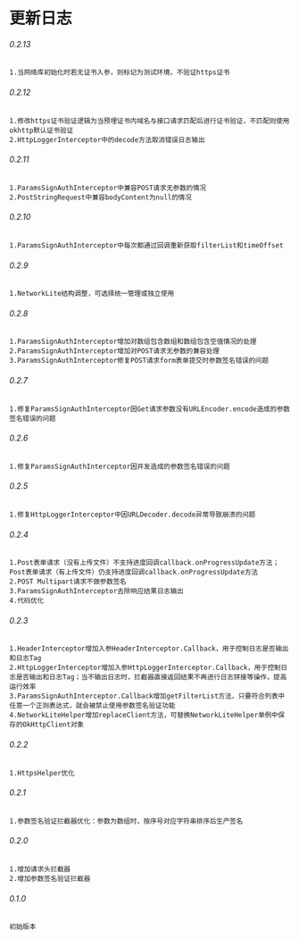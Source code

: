 更新日志
==========

###### 0.2.13
```
1.当网络库初始化时若无证书入参，则标记为测试环境，不验证https证书
```

###### 0.2.12
```
1.修改https证书验证逻辑为当预埋证书内域名与接口请求匹配后进行证书验证，不匹配则使用okhttp默认证书验证
2.HttpLoggerInterceptor中的decode方法取消错误日志输出
```

###### 0.2.11
```
1.ParamsSignAuthInterceptor中兼容POST请求无参数的情况
2.PostStringRequest中兼容bodyContent为null的情况
```

###### 0.2.10
```
1.ParamsSignAuthInterceptor中每次都通过回调重新获取filterList和timeOffset
```

###### 0.2.9
```
1.NetworkLite结构调整，可选择统一管理或独立使用
```

###### 0.2.8
```
1.ParamsSignAuthInterceptor增加对数组包含数组和数组包含空值情况的处理
2.ParamsSignAuthInterceptor增加对POST请求无参数的兼容处理
3.ParamsSignAuthInterceptor修复POST请求form表单提交时参数签名错误的问题
```

###### 0.2.7
```
1.修复ParamsSignAuthInterceptor因Get请求参数没有URLEncoder.encode造成的参数签名错误的问题
```

###### 0.2.6
```
1.修复ParamsSignAuthInterceptor因并发造成的参数签名错误的问题
```

###### 0.2.5
```
1.修复HttpLoggerInterceptor中因URLDecoder.decode异常导致崩溃的问题
```

###### 0.2.4
```
1.Post表单请求（没有上传文件）不支持进度回调callback.onProgressUpdate方法；Post表单请求（有上传文件）仍支持进度回调callback.onProgressUpdate方法
2.POST Multipart请求不做参数签名
3.ParamsSignAuthInterceptor去除响应结果日志输出
4.代码优化
```

###### 0.2.3
```
1.HeaderInterceptor增加入参HeaderInterceptor.Callback，用于控制日志是否输出和日志Tag
2.HttpLoggerInterceptor增加入参HttpLoggerInterceptor.Callback，用于控制日志是否输出和日志Tag；当不输出日志时，拦截器直接返回结果不再进行日志拼接等操作，提高运行效率
3.ParamsSignAuthInterceptor.Callback增加getFilterList方法，只要符合列表中任意一个正则表达式，就会被禁止使用参数签名验证功能
4.NetworkLiteHelper增加replaceClient方法，可替换NetworkLiteHelper单例中保存的OkHttpClient对象
```

###### 0.2.2
```
1.HttpsHelper优化
```

###### 0.2.1
```
1.参数签名验证拦截器优化：参数为数组时，按序号对应字符串排序后生产签名
```

###### 0.2.0
```
1.增加请求头拦截器
2.增加参数签名验证拦截器
```

###### 0.1.0
```
初始版本
```